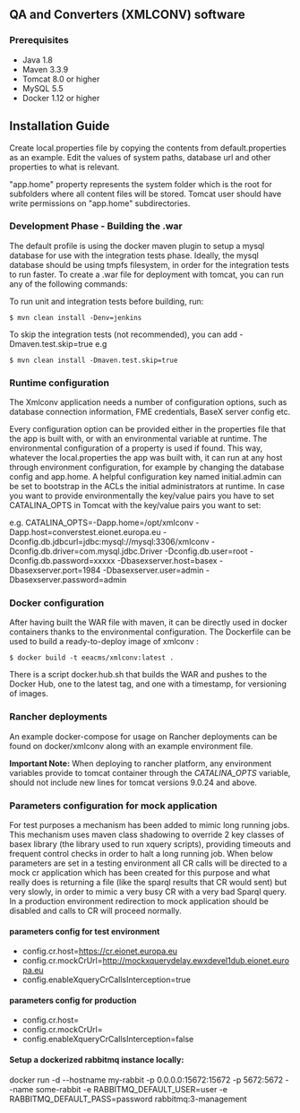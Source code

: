 ## QA and Converters (XMLCONV) software

### Prerequisites

* Java 1.8
* Maven 3.3.9
* Tomcat 8.0 or higher
* MySQL 5.5
* Docker 1.12 or higher

## Installation Guide

Create local.properties file by copying the contents from default.properties as an example.
Edit the values of system paths, database url and other properties to what is relevant.

"app.home" property represents the system folder which is the root for subfolders where all content files will be stored.
Tomcat user should have write permissions on "app.home" subdirectories.
    
### Development Phase - Building the .war

The default profile is using the docker maven plugin to setup a mysql database for use with the integration tests phase.
Ideally, the mysql database should be using tmpfs filesystem, in order for the integration tests to run faster.
To create a .war file for deployment with tomcat, you can run any of the following commands:

To run unit and integration tests before building, run:

    $ mvn clean install -Denv=jenkins

To skip the integration tests (not recommended), you can add -Dmaven.test.skip=true e.g

    $ mvn clean install -Dmaven.test.skip=true

### Runtime configuration

The Xmlconv application needs a number of configuration options, such as database connection information, FME credentials, BaseX server config etc.

Every configuration option can be provided either in the properties file that the app is built with, or with an environmental variable at runtime. 
The environmental configuration of a property is used if found. 
This way, whatever the local.properties the app was built with, it can run at any host through environment configuration, for example by changing the database config and app.home.
A helpful configuration key named initial.admin can be set to bootstrap in the ACLs the initial administrators at runtime. 
In case you want to provide environmentally the key/value pairs you have to set CATALINA_OPTS in Tomcat with the key/value pairs you want to set:

e.g. CATALINA_OPTS=-Dapp.home=/opt/xmlconv -Dapp.host=converstest.eionet.europa.eu -Dconfig.db.jdbcurl=jdbc:mysql://mysql:3306/xmlconv -Dconfig.db.driver=com.mysql.jdbc.Driver -Dconfig.db.user=root -Dconfig.db.password=xxxxx -Dbasexserver.host=basex -Dbasexserver.port=1984 -Dbasexserver.user=admin -Dbasexserver.password=admin

### Docker configuration

After having built the WAR file with maven, it can be directly used in docker containers thanks to the environmental configuration. The Dockerfile can be used to build a ready-to-deploy image of xmlconv :

    $ docker build -t eeacms/xmlconv:latest .

There is a script docker.hub.sh that builds the WAR and pushes to the Docker Hub, one to the latest tag, and one with a timestamp, for versioning of images.

### Rancher deployments

An example docker-compose for usage on Rancher deployments can be found on docker/xmlconv along with an example environment file.

**Important Note:**
When deploying to rancher platform, any environment variables provide to tomcat container through the *CATALINA_OPTS* variable, should not include new lines for
tomcat versions 9.0.24 and above. 

### Parameters configuration for mock application
For test purposes a mechanism has been added to mimic long running jobs. This mechanism uses maven class shadowing to override 2 key classes of 
basex library (the library used to run xquery scripts), providing timeouts and frequent control checks in order to halt a long running job. When 
below parameters are set in a testing environment all CR calls will be directed to a mock cr application which has been created for this purpose 
and what really does is returning a file (like the sparql results that CR would sent) but very slowly, in order to mimic a very busy CR with a 
very bad Sparql query. In a production environment redirection to mock application should be disabled and calls to CR will proceed normally.

#### parameters config for test environment
* config.cr.host=https://cr.eionet.europa.eu
* config.cr.mockCrUrl=http://mockxquerydelay.ewxdevel1dub.eionet.europa.eu
* config.enableXqueryCrCallsInterception=true

#### parameters config for production
* config.cr.host=
* config.cr.mockCrUrl=
* config.enableXqueryCrCallsInterception=false

#### Setup a dockerized rabbitmq instance locally:
docker run -d --hostname my-rabbit -p 0.0.0.0:15672:15672 -p 5672:5672 --name some-rabbit -e RABBITMQ_DEFAULT_USER=user -e RABBITMQ_DEFAULT_PASS=password rabbitmq:3-management